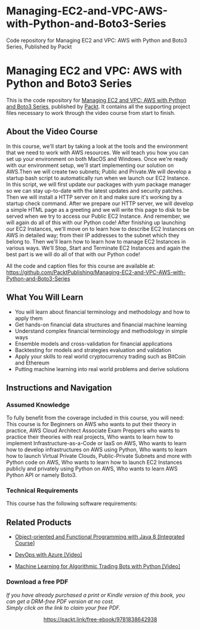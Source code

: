 # Managing-EC2-and-VPC-AWS-with-Python-and-Boto3-Series
Code repository for Managing EC2 and VPC: AWS with Python and Boto3 Series, Published by Packt
# Managing EC2 and VPC: AWS with Python and Boto3 Series
This is the code repository for [Managing EC2 and VPC: AWS with Python and Boto3 Series](https://www.packtpub.com/application-development/machine-learning-algorithmic-trading-bots-python-video?utm_source=github&utm_medium=repository&utm_campaign=9781789951165), published by [Packt](https://www.packtpub.com/?utm_source=github). It contains all the supporting project files necessary to work through the video course from start to finish.
## About the Video Course
In this course, we'll start by taking a look at the tools and the environment that we need to work with AWS resources. We will teach you how you can set up your environment on both MacOS and Windows. Once we're ready with our environment setup, we'll start implementing our solution on AWS.Then we will create two subnets; Public and Private.We will develop a startup bash script to automatically run when we launch our EC2 Instance. In this script, we will first update our packages with yum package manager so we can stay up-to-date with the latest updates and security patches. Then we will install a HTTP server on it and make sure it's working by a startup check command. After we prepare our HTTP server, we will develop a simple HTML page as a greeting and we will write this page to disk to be served when we try to access our Public EC2 Instance. And remember, we will again do all of this with our Python code!
After finishing up launching our EC2 Instances, we'll move on to learn how to describe EC2 Instances on AWS in detailed way; from their IP addresses to the subnet which they belong to. Then we'll learn how to learn how to manage EC2 Instances in various ways. We'll Stop, Start and Terminate EC2 Instances and again the best part is we will do all of that with our Python code!

All the code and caption files for this course are available at: https://github.com/PacktPublishing/Managing-EC2-and-VPC-AWS-with-Python-and-Boto3-Series

<H2>What You Will Learn</H2>
<DIV class=book-info-will-learn-text>
<UL>
<LI>You will learn about financial terminology and methodology and how to apply them 
<LI>Get hands-on financial data structures and financial machine learning 
<LI>Understand complex financial terminology and methodology in simple ways 
<LI>Ensemble models and cross-validation for financial applications 
<LI>Backtesting for models and strategies evaluation and validation 
<LI>Apply your skills to real world<SPAN style="BACKGROUND-COLOR: transparent"> cryptocurrency trading such as BitCoin and Ethereum</SPAN> 
<LI>Putting machine learning into real world<SPAN style="BACKGROUND-COLOR: transparent"> problems and derive solutions</SPAN> </LI></UL></DIV>

## Instructions and Navigation
### Assumed Knowledge
To fully benefit from the coverage included in this course, you will need:<br/>
This course is for Beginners on AWS who wants to put their theory in practice, AWS Cloud Architect Associate Exam Preppers who wants to practice their theories with real projects, Who wants to learn how to implement Infrastructure-as-a-Code or IaaS on AWS, Who wants to learn how to develop infrastructures on AWS using Python, Who wants to learn how to launch Virtual Private Clouds, Public-Private Subnets and more with Python code on AWS, Who wants to learn how to launch EC2 Instances publicly and privately using Python on AWS, Who wants to learn AWS Python API or namely Boto3.
### Technical Requirements
This course has the following software requirements:<br/>
   

## Related Products
* [Object-oriented and Functional Programming with Java 8 [Integrated Course]](https://www.packtpub.com/application-development/machine-learning-algorithmic-trading-bots-python-video?utm_source=github&utm_medium=repository&utm_campaign=9781789951165)

* [DevOps with Azure [Video]](https://www.packtpub.com/application-development/machine-learning-algorithmic-trading-bots-python-video?utm_source=github&utm_medium=repository&utm_campaign=9781789951165)

* [Machine Learning for Algorithmic Trading Bots with Python [Video]](https://www.packtpub.com/application-development/machine-learning-algorithmic-trading-bots-python-video?utm_source=github&utm_medium=repository&utm_campaign=9781789951165)

### Download a free PDF

 <i>If you have already purchased a print or Kindle version of this book, you can get a DRM-free PDF version at no cost.<br>Simply click on the link to claim your free PDF.</i>
<p align="center"> <a href="https://packt.link/free-ebook/9781838642938">https://packt.link/free-ebook/9781838642938 </a> </p>